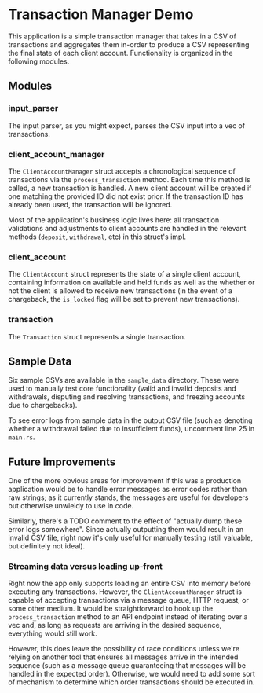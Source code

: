 # Transaction Manager Demo
This application is a simple transaction manager that takes in a CSV of transactions and aggregates them in-order to produce a CSV representing the final state of each client account. Functionality is organized in the following modules.

## Modules

### input_parser
The input parser, as you might expect, parses the CSV input into a vec of transactions.

### client_account_manager
The `ClientAccountManager` struct accepts a chronological sequence of transactions via the `process_transaction` method. Each time this method is called, a new transaction is handled. A new client account will be created if one matching the provided ID did not exist prior. If the transaction ID has already been used, the transaction will be ignored.

Most of the application's business logic lives here: all transaction validations and adjustments to client accounts are handled in the relevant methods (`deposit`, `withdrawal`, etc) in this struct's impl.

### client_account
The `ClientAccount` struct represents the state of a single client account, containing information on available and held funds as well as the whether or not the client is allowed to receive new transactions (in the event of a chargeback, the `is_locked` flag will be set to prevent new transactions).

### transaction
The `Transaction` struct represents a single transaction.

## Sample Data
Six sample CSVs are available in the `sample_data` directory. These were used to manually test core functionality (valid and invalid deposits and withdrawals, disputing and resolving transactions, and freezing accounts due to chargebacks).

To see error logs from sample data in the output CSV file (such as denoting whether a withdrawal failed due to insufficient funds), uncomment line 25 in `main.rs`.

## Future Improvements
One of the more obvious areas for improvement if this was a production application would be to handle error messages as error codes rather than raw strings; as it currently stands, the messages are useful for developers but otherwise unwieldy to use in code.

Similarly, there's a TODO comment to the effect of "actually dump these error logs somewhere". Since actually outputting them would result in an invalid CSV file, right now it's only useful for manually testing (still valuable, but definitely not ideal).

### Streaming data versus loading up-front
Right now the app only supports loading an entire CSV into memory before executing any transactions. However, the `ClientAccountManager` struct is capable of accepting transactions via a message queue, HTTP request, or some other medium. It would be straightforward to hook up the `process_transaction` method to an API endpoint instead of iterating over a vec and, as long as requests are arriving in the desired sequence, everything would still work.

However, this does leave the possibility of race conditions unless we're relying on another tool that ensures all messages arrive in the intended sequence (such as a message queue guaranteeing that messages will be handled in the expected order). Otherwise, we would need to add some sort of mechanism to determine which order transactions should be executed in.